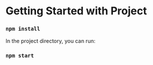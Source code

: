 # Getting Started with Project

### `npm install`

In the project directory, you can run:

### `npm start`
